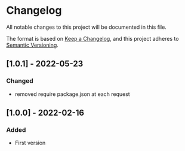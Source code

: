 # Changelog

All notable changes to this project will be documented in this file.

The format is based on [Keep a Changelog](https://keepachangelog.com/en/1.0.0/),
and this project adheres to [Semantic Versioning](https://semver.org/spec/v2.0.0.html).

## [1.0.1] - 2022-05-23

### Changed

-   removed require package.json at each request

## [1.0.0] - 2022-02-16

### Added

-   First version
